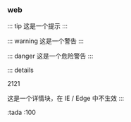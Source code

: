 ### web

::: tip
这是一个提示
:::

::: warning
这是一个警告
:::

::: danger
这是一个危险警告
:::

::: details

<p>2121</p>

这是一个详情块，在 IE / Edge 中不生效
:::

:tada :100

<FlowChat-index :nodeItemList="nodeItemList"></FlowChat-index>
<script>
    export default{
        data() {
            return{
                nodeItemList: [
        {
          meta: {
            label: '开始',
            name: '开始',
            type: 'start',
          },
        },
        {
          meta: {
            label: '结束',
            name: '结束',
            type: 'end',
            shape: 'ellipse',
          },
        },
        {
          meta: {
            label: '任务',
            name: '任务',
            type: 'task',
            shape: 'diamond',
          },
        },
        {
          meta: {
            label: '完成',
            name: '完成',
            type: 'finish',
            shape: 'circle',
          },
        },
      ],
            }
        }
    }
    </script>